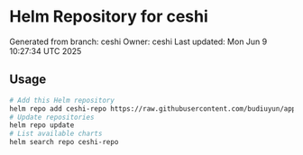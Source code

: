 # Helm Repository for ceshi
Generated from branch: ceshi
Owner: ceshi
Last updated: Mon Jun  9 10:27:34 UTC 2025

## Usage
```bash
# Add this Helm repository
helm repo add ceshi-repo https://raw.githubusercontent.com/budiuyun/appStore/helm-ceshi/
# Update repositories
helm repo update
# List available charts
helm search repo ceshi-repo
```

